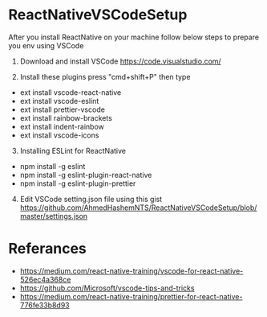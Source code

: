 # ReactNativeVSCodeSetup
After you install ReactNative on your machine follow below steps to prepare you env using VSCode

1. Download and install VSCode https://code.visualstudio.com/

2. Install these plugins press "cmd+shift+P" then type 
* ext install vscode-react-native
* ext install vscode-eslint
* ext install prettier-vscode
* ext install rainbow-brackets
* ext install indent-rainbow
* ext install vscode-icons

3. Installing ESLint for ReactNative
* npm install -g eslint
* npm install -g eslint-plugin-react-native
* npm install -g eslint-plugin-prettier

4. Edit VSCode setting.json file using this gist
https://github.com/AhmedHashemNTS/ReactNativeVSCodeSetup/blob/master/settings.json

# Referances
* https://medium.com/react-native-training/vscode-for-react-native-526ec4a368ce
* https://github.com/Microsoft/vscode-tips-and-tricks
* https://medium.com/react-native-training/prettier-for-react-native-776fe33b8d93
